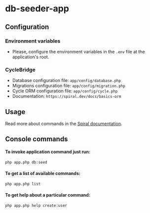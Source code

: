 # db-seeder-app

## Configuration

### Environment variables

- Please, configure the environment variables in the `.env` file at the application's root.


### CycleBridge

- Database configuration file: `app/config/database.php`
- Migrations configuration file: `app/config/migration.php`
- Cycle ORM configuration file: `app/config/cycle.php`
- Documentation: `https://spiral.dev/docs/basics-orm`


## Usage

Read more about commands in the [Spiral documentation](https://spiral.dev/docs/console-commands).

## Console commands

#### To invoke application command just run:

```bash
php app.php db:seed
```

#### To get a list of available commands:

```bash
php app.php list
```

#### To get help about a particular command:

```bash
php app.php help create:user
```
